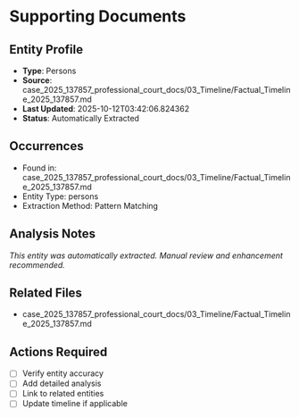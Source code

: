 # Supporting Documents

## Entity Profile
- **Type**: Persons
- **Source**: case_2025_137857_professional_court_docs/03_Timeline/Factual_Timeline_2025_137857.md
- **Last Updated**: 2025-10-12T03:42:06.824362
- **Status**: Automatically Extracted

## Occurrences
- Found in: case_2025_137857_professional_court_docs/03_Timeline/Factual_Timeline_2025_137857.md
- Entity Type: persons
- Extraction Method: Pattern Matching

## Analysis Notes
*This entity was automatically extracted. Manual review and enhancement recommended.*

## Related Files
- case_2025_137857_professional_court_docs/03_Timeline/Factual_Timeline_2025_137857.md

## Actions Required
- [ ] Verify entity accuracy
- [ ] Add detailed analysis
- [ ] Link to related entities
- [ ] Update timeline if applicable
